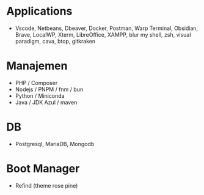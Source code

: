 # Applications

-   Vscode, Netbeans, Dbeaver, Docker, Postman, Warp Terminal, Obsidian, Brave, LocalWP, Xterm, LibreOffice, XAMPP, blur my shell, zsh, visual paradigm, cava, btop, gitkraken

# Manajemen

-   PHP / Composer
-   Nodejs / PNPM / fnm / bun
-   Python / Miniconda
-   Java / JDK Azul / maven

# DB

-   Postgresql, MariaDB, Mongodb

# Boot Manager

-   Refind (theme rose pine)
